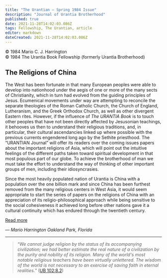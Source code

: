 ```yaml
---
title: "The Urantian — Spring 1984 Issue"
description: "Journal of Urantia Brotherhood"
published: true
date: 2021-11-28T14:02:03.086Z
tags: Fellowship, The Urantian, article
editor: markdown
dateCreated: 2021-11-28T14:02:03.086Z
---
```


<p class="v-card v-sheet theme--light grey lighten-3 px-2">© 1984 Mario C. J. Harrington<br>© 1984 The Urantia Book Fellowship (formerly Urantia Brotherhood)</p>

## The Religions of China

The West has been fortunate in that many European peoples were able to develop into nationhood under the aegis of one or more of the many sects of Christianity, which in turn had evolved from the guiding principles of Jesus. Ecumenical movements under way are attempting to reconcile the separate theologies of the Roman Catholic Church, the Church of England, Lutheranism, and the Greek Orthodox Church, as well as other divergent Eastern rites. However, if the influence of _The URANTIA Book_ is to touch other peoples that have not been directly affected by Jesusonian teachings, it behooves us then to understand their religious traditions, and, in particular, their cultural ascendancies linked up where possible with the previous currents engendered long ago by the Sethite priesthood. The “URANTIAN Journal” will offer its readers over the coming issues papers about the important religions of Asia, which will point out the intuitive feelings of the different paths taken toward spiritual development in that most populous part of our globe. To achieve the brotherhood of man we must take the effort to understand the way of thinking of other important groups of men, including their idiosyncrasies.

Since the most heavily populated nation of Urantia is China with a population over the one billion mark and since China has been furthest removed from the many religious centers in West Asia, it would seem appropriate to start the series of papers on the religions of China with an appreciation of its religio-philosophical approach while being sensitive to the social cohesiveness it achieved long before other nations gave it a cultural continuity which has endured through the twentieth century.

[Read more](/en/article/Mario_C_J_Harrington/The_religions_of_China)

— _Mario Harrington_ 
_Oakland Park, Florida_

---

> “_We cannot judge religion by the status of its accompanying civilization; we had better estimate the real nature of a civilization by the purity and nobility of its religion. Many of the world's most notable religious teachers have been virtually unlettered. The wisdom of the world is not necessary to an exercise of saving faith in eternal realities._” ([UB 102:8.2](/en/The_Urantia_Book/102#p8_2))

